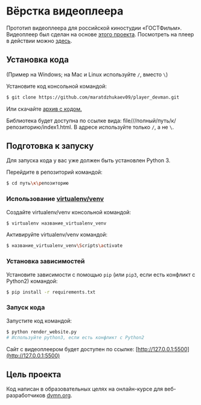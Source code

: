 # Вёрстка видеоплеера

Прототип видеоплеера для российской киностудии «ГОСТФильм». Видеоплеер был сделан на основе [этого проекта](https://github.com/devmanorg/video-player-jslib). Посмотреть на плеер в действии можно [здесь]().

## Установка кода
(Пример на Windows; на Mac и Linux используйте `/`, вместо `\`)

Установите код консольной командой:
```bash
$ git clone https://github.com/maratdzhukaev09/player_devman.git
```
Или скачайте [архив с кодом.]()

Библиотека будет доступна по ссылке вида: file///полный/путь/к/репозиторию/index1.html.
В адресе используйте только `/`, а не `\`.

## Подготовка к запуску

Для запуска кода у вас уже должен быть установлен Python 3.

Перейдите в репозиторий командой:
```bash
$ cd путь\к\репозиторию
```

### Использование [virtualenv/venv](https://docs.python.org/3/library/venv.html)

Создайте virtualenv/venv консольной командой:
```bash
$ virtualenv название_virtualenv_venv
```
Активируйте virtualenv/venv командой:
```bash
$ название_virtualenv_venv\Scripts\activate
```

### Установка зависимостей

Установите зависимости с помощью `pip` (или `pip3`, если есть конфликт с Python2) командой:
```bash
$ pip install -r requirements.txt
```

### Запуск кода
Запустите код командой:
```bash
$ python render_website.py
# Используйте python3, если есть конфликт с Python2
```

Сайт с видеоплеером будет доступен по ссылке: [http://127.0.0.1:5500](http://127.0.0.1:5500)

## Цель проекта

Код написан в образовательных целях на онлайн-курсе для веб-разработчиков [dvmn.org](https://dvmn.org/).